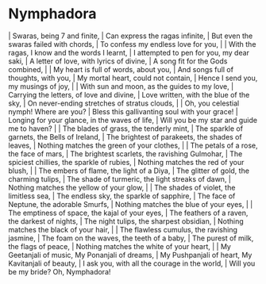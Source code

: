 Nymphadora
==========

| Swaras, being 7 and finite,
| Can express the ragas infinite,
| But even the swaras failed with chords,
| To confess my endless love for you,
| 
| With the ragas, I know and the words I learnt,
| I attempted to pen for you, my dear saki,
| A letter of love, with lyrics of divine,
| A song fit for the Gods combined,
| 
| My heart is full of words, about you,
| And songs full of thoughts, with you,
| My mortal heart, could not contain,
| Hence I send you, my musings of joy,
| 
| With sun and moon, as the guides to my love,
| Carrying the letters, of love and divine,
| Love written, with the blue of the sky,
| On never-ending stretches of stratus clouds,
| 
| Oh, you celestial nymph! Where are you?
| Bless this gallivanting soul with your grace!
| Longing for your glance, in the waves of life,
| Will you be my star and guide me to haven?
| 
| The blades of grass, the tenderly mint,
| The sparkle of garnets, the Bells of Ireland,
| The brightest of parakeets, the shades of leaves,
| Nothing matches the green of your clothes,
| 
| The petals of a rose, the face of mars,
| The brightest scarlets, the ravishing Gulmohar,
| The spiciest chillies, the sparkle of rubies,
| Nothing matches the red of your blush,
| 
| The embers of flame, the light of a Diya,
| The glitter of gold, the charming tulips,
| The shade of turmeric, the light streaks of dawn,
| Nothing matches the yellow of your glow,
| 
| The shades of violet, the limitless sea,
| The endless sky, the sparkle of sapphire,
| The face of Neptune, the adorable Smurfs,
| Nothing matches the blue of your eyes,
| 
| The emptiness of space, the kajal of your eyes,
| The feathers of a raven, the darkest of nights,
| The night tulips, the sharpest obsidian,
| Nothing matches the black of your hair,
| 
| The flawless cumulus, the ravishing jasmine,
| The foam on the waves, the teeth of a baby,
| The purest of milk, the flags of peace,
| Nothing matches the white of your heart,
| 
| My Geetanjali of music, My Ponanjali of dreams,
| My Pushpanjali of heart, My Kavitanjali of beauty,
| I ask you, with all the courage in the world,
| Will you be my bride? Oh, Nymphadora!
